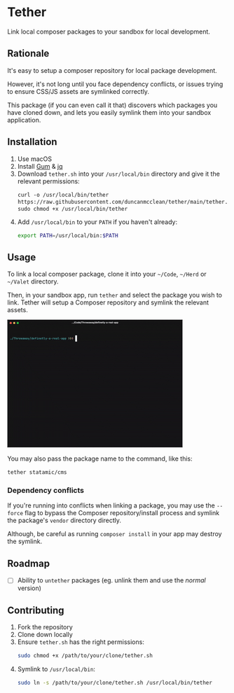 # Tether

Link local composer packages to your sandbox for local development.

## Rationale

It's easy to setup a composer repository for local package development. 

However, it's not long until you face dependency conflicts, or issues trying to ensure CSS/JS assets are symlinked correctly.

This package (if you can even call it that) discovers which packages you have cloned down, and lets you easily symlink them into your sandbox application.

## Installation

1. Use macOS
2. Install [Gum](https://github.com/charmbracelet/gum) & [jq](https://github.com/jqlang/jq)
3. Download `tether.sh` into your `/usr/local/bin` directory and give it the relevant permissions:
    ```
    curl -o /usr/local/bin/tether https://raw.githubusercontent.com/duncanmcclean/tether/main/tether.sh
    sudo chmod +x /usr/local/bin/tether
    ```
4. Add `/usr/local/bin` to your `PATH` if you haven't already:
    ```bash
    export PATH=/usr/local/bin:$PATH
    ```

## Usage

To link a local composer package, clone it into your `~/Code`, `~/Herd` or `~/Valet` directory. 

Then, in your sandbox app, run `tether` and select the package you wish to link. Tether will setup a Composer repository and symlink the relevant assets.

![Short video demo of Tether](demo.gif)

You may also pass the package name to the command, like this:

```sh
tether statamic/cms
```

### Dependency conflicts

If you're running into conflicts when linking a package, you may use the `--force` flag to bypass the Composer repository/install process and symlink the package's `vendor` directory directly. 

Although, be careful as running `composer install` in your app may destroy the symlink.

## Roadmap

* [ ] Ability to `untether` packages (eg. unlink them and use the _normal_ version)

## Contributing

1. Fork the repository
2. Clone down locally
3. Ensure `tether.sh` has the right permissions:
    ```bash
    sudo chmod +x /path/to/your/clone/tether.sh
    ```
4. Symlink to `/usr/local/bin`:
    ```bash
    sudo ln -s /path/to/your/clone/tether.sh /usr/local/bin/tether
    ```